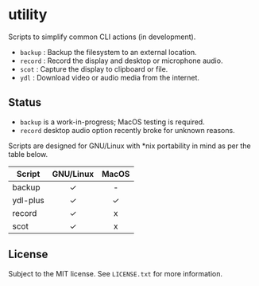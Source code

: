 # utility

Scripts to simplify common CLI actions (in development).

- `backup` : Backup the filesystem to an external location.
- `record` : Record the display and desktop or microphone audio.
- `scot`   : Capture the display to clipboard or file.
- `ydl`    : Download video or audio media from the internet.

## Status

- `backup` is a work-in-progress; MacOS testing is required.
- `record` desktop audio option recently broke for unknown reasons.

Scripts are designed for GNU/Linux with *nix portability in mind as per the
table below.

| Script      | GNU/Linux | MacOS |
| ----------- | :-------: | :---: |
| backup      | ✓         | -     |
| ydl-plus    | ✓         | ✓     |
| record      | ✓         | x     |
| scot        | ✓         | x     |

## License

Subject to the MIT license. See `LICENSE.txt` for more information.
